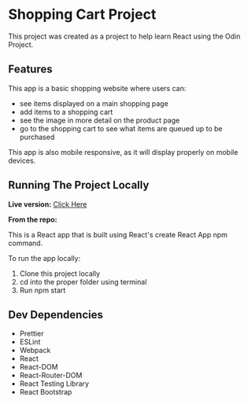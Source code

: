 # Shopping Cart Project

This project was created as a project to help learn React using the Odin Project.  

## Features

This app is a basic shopping website where users can:

- see items displayed on a main shopping page
- add items to a shopping cart
- see the image in more detail on the product page
- go to the shopping cart to see what items are queued up to be purchased

This app is also mobile responsive, as it will display properly on mobile devices.

## Running The Project Locally

**Live version:**
[Click Here](https://ckaminski5000.github.io/shoppingCart/)

**From the repo:**

This is a React app that is built using React's create React App npm command.  

To run the app locally:
1. Clone this project locally
2. cd into the proper folder using terminal
3. Run npm start

## Dev Dependencies
- Prettier
- ESLint
- Webpack
- React
- React-DOM
- React-Router-DOM
- React Testing Library
- React Bootstrap
